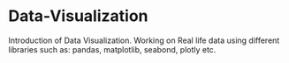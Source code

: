 # Data-Visualization
Introduction of Data Visualization. Working on Real life data using different libraries such as: pandas, matplotlib, seabond, plotly etc.
